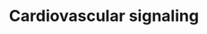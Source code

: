 ---
annotations:
- id: PW:0000003
  parent: signaling pathway
  type: Pathway Ontology
  value: signaling pathway
- id: PW:0000476
  parent: regulatory pathway
  type: Pathway Ontology
  value: cardiovascular system homeostasis pathway
authors:
- An.lebacq
- Thomas
- Khanspers
- MaintBot
- Ariutta
- L Dupuis
- Eweitz
citedin:
- link: PMC7645421
- link: PMC7811506
- link: PMC3650681
description: ''
last-edited: 2021-05-16
organisms:
- Rattus norvegicus
redirect_from:
- /index.php/Pathway:WP590
- /instance/WP590
revision: null
schema-jsonld:
- '@context': https://schema.org/
  '@id': https://wikipathways.github.io/pathways/WP590.html
  '@type': Dataset
  creator:
    '@type': Organization
    name: WikiPathways
  description: ''
  keywords:
  - Akt1
  - Arhgef7
  - Birc3
  - COL4A2
  - Capn6
  - Casp2
  - Casp3
  - Casp6
  - Cfl1
  - Col11a1
  - Col1a1
  - Col4a1
  - Col5a1
  - Col5a2
  - Col5a3
  - Egf
  - Erbb2
  - Figf
  - Frizzled Receptor Binding
  - Hint1
  - Hspa1a
  - Hspb1
  - Itga7
  - Map2k6
  - Mapk6
  - Mapk8
  - Pdgfra
  - Pgf
  - Pr1
  - Racgap1
  - Rras2
  - Sepp1
  - Stmn1
  - Thbs2
  - TnC
  - Vav2
  - Vwf
  - Wasf1
  - Wnt2
  - Wnt2b
  license: CC0
  name: Cardiovascular signaling
seo: CreativeWork
title: Cardiovascular signaling
wpid: WP590
---